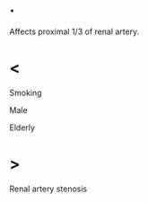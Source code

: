 # .

Affects proximal 1/3 of renal artery.

# <

Smoking

Male

Elderly

# >

Renal artery stenosis
